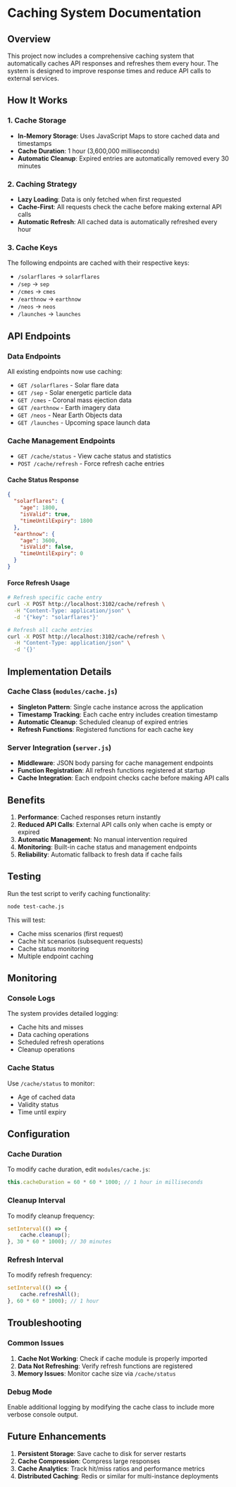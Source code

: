 # Caching System Documentation

## Overview
This project now includes a comprehensive caching system that automatically caches API responses and refreshes them every hour. The system is designed to improve response times and reduce API calls to external services.

## How It Works

### 1. Cache Storage
- **In-Memory Storage**: Uses JavaScript Maps to store cached data and timestamps
- **Cache Duration**: 1 hour (3,600,000 milliseconds)
- **Automatic Cleanup**: Expired entries are automatically removed every 30 minutes

### 2. Caching Strategy
- **Lazy Loading**: Data is only fetched when first requested
- **Cache-First**: All requests check the cache before making external API calls
- **Automatic Refresh**: All cached data is automatically refreshed every hour

### 3. Cache Keys
The following endpoints are cached with their respective keys:
- `/solarflares` → `solarflares`
- `/sep` → `sep`
- `/cmes` → `cmes`
- `/earthnow` → `earthnow`
- `/neos` → `neos`
- `/launches` → `launches`

## API Endpoints

### Data Endpoints
All existing endpoints now use caching:
- `GET /solarflares` - Solar flare data
- `GET /sep` - Solar energetic particle data
- `GET /cmes` - Coronal mass ejection data
- `GET /earthnow` - Earth imagery data
- `GET /neos` - Near Earth Objects data
- `GET /launches` - Upcoming space launch data

### Cache Management Endpoints
- `GET /cache/status` - View cache status and statistics
- `POST /cache/refresh` - Force refresh cache entries

#### Cache Status Response
```json
{
  "solarflares": {
    "age": 1800,
    "isValid": true,
    "timeUntilExpiry": 1800
  },
  "earthnow": {
    "age": 3600,
    "isValid": false,
    "timeUntilExpiry": 0
  }
}
```

#### Force Refresh Usage
```bash
# Refresh specific cache entry
curl -X POST http://localhost:3102/cache/refresh \
  -H "Content-Type: application/json" \
  -d '{"key": "solarflares"}'

# Refresh all cache entries
curl -X POST http://localhost:3102/cache/refresh \
  -H "Content-Type: application/json" \
  -d '{}'
```

## Implementation Details

### Cache Class (`modules/cache.js`)
- **Singleton Pattern**: Single cache instance across the application
- **Timestamp Tracking**: Each cache entry includes creation timestamp
- **Automatic Cleanup**: Scheduled cleanup of expired entries
- **Refresh Functions**: Registered functions for each cache key

### Server Integration (`server.js`)
- **Middleware**: JSON body parsing for cache management endpoints
- **Function Registration**: All refresh functions registered at startup
- **Cache Integration**: Each endpoint checks cache before making API calls

## Benefits

1. **Performance**: Cached responses return instantly
2. **Reduced API Calls**: External API calls only when cache is empty or expired
3. **Automatic Management**: No manual intervention required
4. **Monitoring**: Built-in cache status and management endpoints
5. **Reliability**: Automatic fallback to fresh data if cache fails

## Testing

Run the test script to verify caching functionality:
```bash
node test-cache.js
```

This will test:
- Cache miss scenarios (first request)
- Cache hit scenarios (subsequent requests)
- Cache status monitoring
- Multiple endpoint caching

## Monitoring

### Console Logs
The system provides detailed logging:
- Cache hits and misses
- Data caching operations
- Scheduled refresh operations
- Cleanup operations

### Cache Status
Use `/cache/status` to monitor:
- Age of cached data
- Validity status
- Time until expiry

## Configuration

### Cache Duration
To modify cache duration, edit `modules/cache.js`:
```javascript
this.cacheDuration = 60 * 60 * 1000; // 1 hour in milliseconds
```

### Cleanup Interval
To modify cleanup frequency:
```javascript
setInterval(() => {
    cache.cleanup();
}, 30 * 60 * 1000); // 30 minutes
```

### Refresh Interval
To modify refresh frequency:
```javascript
setInterval(() => {
    cache.refreshAll();
}, 60 * 60 * 1000); // 1 hour
```

## Troubleshooting

### Common Issues
1. **Cache Not Working**: Check if cache module is properly imported
2. **Data Not Refreshing**: Verify refresh functions are registered
3. **Memory Issues**: Monitor cache size via `/cache/status`

### Debug Mode
Enable additional logging by modifying the cache class to include more verbose console output.

## Future Enhancements

1. **Persistent Storage**: Save cache to disk for server restarts
2. **Cache Compression**: Compress large responses
3. **Cache Analytics**: Track hit/miss ratios and performance metrics
4. **Distributed Caching**: Redis or similar for multi-instance deployments
